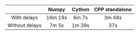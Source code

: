 |                     |    Numpy | Cython     | CPP standalone        |
|:-------------------:|:--------:|:----------:|:---------------------:|
|With delays          | 16m 19s  | 6m 7s      | 3m 48s                |
|Without delays       | 7m 5s    | 1m 39s     |  37s                  |